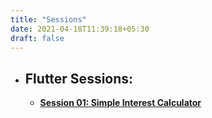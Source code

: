 ```yaml
---
title: "Sessions"
date: 2021-04-18T11:39:18+05:30
draft: false
---
```


- ## Flutter Sessions:
    * **[Session 01: Simple Interest Calculator](https://github.com/sudo-saksham/flutter_session01.git)**

